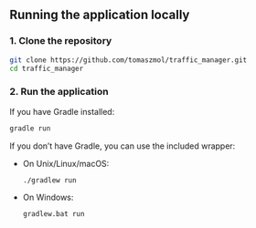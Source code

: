 ## Running the application locally

### 1. Clone the repository
```bash
git clone https://github.com/tomaszmol/traffic_manager.git
cd traffic_manager
```

### 2. Run the application
If you have Gradle installed:
```bash
gradle run
```

If you don’t have Gradle, you can use the included wrapper:
- On Unix/Linux/macOS:
  ```bash
  ./gradlew run
  ```
- On Windows:
  ```bash
  gradlew.bat run
  ```

